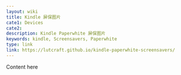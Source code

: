 ```yaml
---
layout: wiki
title: Kindle 屏保图片
cate1: Devices
cate2:
description: Kindle Paperwhite 屏保图片
keywords: kindle, Screensavers, Paperwhite
type: link
link: https://lutcraft.github.io/kindle-paperwhite-screensavers/
---
```


Content here
